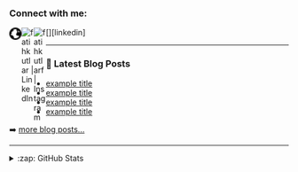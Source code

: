 ### Connect with me:

[<img align="left" alt="fatihkutlar.com" width="22px" src="https://raw.githubusercontent.com/iconic/open-iconic/master/svg/globe.svg" />][website]
[<img align="left" alt="fatihkutlar | LinkedIn" width="22px" src="https://cdn.jsdelivr.net/npm/simple-icons@v3/icons/linkedin.svg" />][linkedin]
[<img align="left" alt="fatihkutlarf | Instagram" width="22px" src="https://cdn.jsdelivr.net/npm/simple-icons@v3/icons/instagram.svg" />][instagram]

---

### 📕 Latest Blog Posts

<!-- BLOG-POST-LIST:START -->
- [example title](url)
- [example title](url)
- [example title](url)
- [example title](url)
<!-- BLOG-POST-LIST:END -->

➡️ [more blog posts...](https://fatihkutlar.com)

---

<details>
  <summary>:zap: GitHub Stats</summary>

  <img align="left" alt="fatihkutlar's GitHub Stats" src="https://github-readme-stats.vercel.app/api?username=fatihkutlar&show_icons=true&hide_border=true" />

</details>

[website]: https://fatihkutlar.com
[instagram]: https://instagram.com/fatihkutlarf
